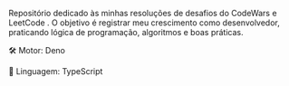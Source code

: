 Repositório dedicado às minhas resoluções de desafios do CodeWars
 e LeetCode
.
O objetivo é registrar meu crescimento como desenvolvedor, praticando lógica de programação, algoritmos e boas práticas.

🛠 Motor: Deno

📌 Linguagem: TypeScript
